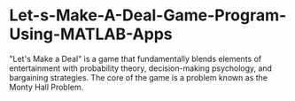 # Let-s-Make-A-Deal-Game-Program-Using-MATLAB-Apps
  "Let's Make a Deal" is a game that fundamentally blends elements of entertainment with probability theory, decision-making psychology, and bargaining strategies. The core of the game is a problem known as the Monty Hall Problem. 
